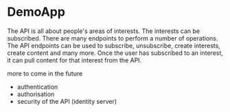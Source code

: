 # DemoApp
The API is all about people's areas of interests. The interests can be subscribed. There are many endpoints to perform a number of operations. 
The API endpoints can be used to subscribe, unsubscribe, create interests, create content and many more.
Once the user has subscribed to an interest, it can pull content for that interest from the API. 

more to come in the future
- authentication
- authorisation
- security of the API (identity server)
